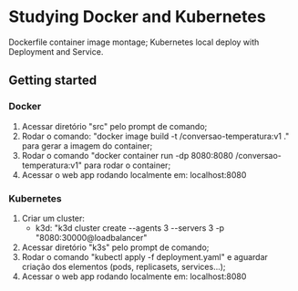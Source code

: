# Studying Docker and Kubernetes

Dockerfile container image montage;
Kubernetes local deploy with Deployment and Service.

## Getting started

### Docker

1. Acessar diretório "src" pelo prompt de comando;
2. Rodar o comando: "docker image build -t <seu-username>/conversao-temperatura:v1 ." para gerar a imagem do container;
3. Rodar o comando "docker container run -dp 8080:8080 <seu-username>/conversao-temperatura:v1" para rodar o container;
4. Acessar o web app rodando localmente em: localhost:8080

### Kubernetes

1. Criar um cluster:
   - k3d: "k3d cluster create --agents 3 --servers 3 -p "8080:30000@loadbalancer"
2. Acessar diretório "k3s" pelo prompt de comando;
3. Rodar o comando "kubectl apply -f deployment.yaml" e aguardar criação dos elementos (pods, replicasets, services...);
4. Acessar o web app rodando localmente em: localhost:8080
